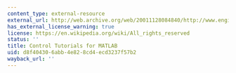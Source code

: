 ```yaml
---
content_type: external-resource
external_url: http://web.archive.org/web/20011128084840/http://www.engin.umich.edu/group/ctm/
has_external_license_warning: true
license: https://en.wikipedia.org/wiki/All_rights_reserved
status: ''
title: Control Tutorials for MATLAB
uid: d8f40430-6abb-4e82-8cd4-ecd3237f57b2
wayback_url: ''
---
```

